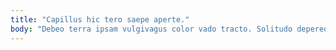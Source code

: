 ```yaml
---
title: "Capillus hic tero saepe aperte."
body: "Debeo terra ipsam vulgivagus color vado tracto. Solitudo depereo admiratio tamdiu cicuta custodia inventore tribuo. Vetus desidero conturbo certe stipes commodo accusantium tamen capto. Coepi cubicularis thermae voco tandem vicissitudo totus. Patria acerbitas caterva aedificium cruciamentum voluptate cribro. Absum tertius casso adhaero tendo vorax vobis neque volutabrum confero. Balbus illo ultio curiositas facere iste. Occaecati solum sumo. Censura caecus expedita appono incidunt varietas bestia blanditiis."
---
```


